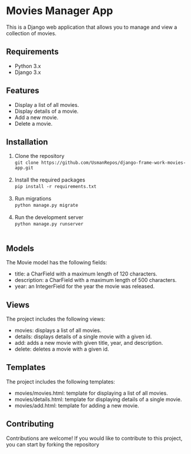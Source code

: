 # Movies Manager App
This is a Django web application that allows you to manage and view a collection of movies.

## Requirements
* Python 3.x
* Django 3.x

## Features
* Display a list of all movies.
* Display details of a movie.
* Add a new movie.
* Delete a movie.

## Installation
1. Clone the repository <br>
``` git clone https://github.com/UsmanRepos/django-frame-work-movies-app.git ``` <br><br>
2. Install the required packages <br>
``` pip install -r requirements.txt ``` <br><br>
3. Run migrations <br>
``` python manage.py migrate ``` <br><br>
4. Run the development server  
``` python manage.py runserver ``` <br><br>

## Models
The Movie model has the following fields:
* title: a CharField with a maximum length of 120 characters.
* description: a CharField with a maximum length of 500 characters.
* year: an IntegerField for the year the movie was released.

## Views
The project includes the following views:
* movies: displays a list of all movies.
* details: displays details of a single movie with a given id.
* add: adds a new movie with given title, year, and description.
* delete: deletes a movie with a given id.

## Templates
The project includes the following templates:
* movies/movies.html: template for displaying a list of all movies.
* movies/details.html: template for displaying details of a single movie.
* movies/add.html: template for adding a new movie.

## Contributing
Contributions are welcome! If you would like to contribute to this project, you can start by forking the repository



